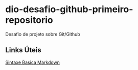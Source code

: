 # dio-desafio-github-primeiro-repositorio
Desafio de projeto sobre Git/Github

## Links Úteis

[Sintaxe Basica Markdown](https://www.markdownguide.org/getting-started/)
